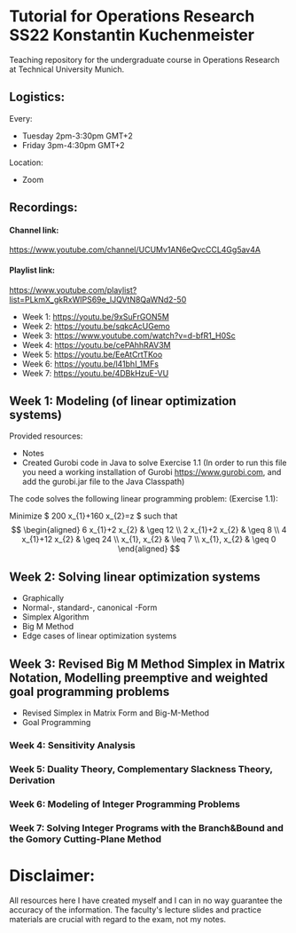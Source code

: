 # Tutorial for Operations Research SS22 Konstantin Kuchenmeister
Teaching repository for the undergraduate course in Operations Research at Technical University Munich.

## Logistics:

Every:
- Tuesday 2pm-3:30pm GMT+2
- Friday 3pm-4:30pm GMT+2

Location:
- Zoom

## Recordings:

#### Channel link: 
https://www.youtube.com/channel/UCUMv1AN6eQvcCCL4Gg5av4A
#### Playlist link: 
https://www.youtube.com/playlist?list=PLkmX_gkRxWIPS69e_lJQVtN8QaWNd2-50

- Week 1: https://youtu.be/9xSuFrGON5M
- Week 2: https://youtu.be/sqkcAcUGemo
- Week 3: https://www.youtube.com/watch?v=d-bfR1_H0Sc
- Week 4: https://youtu.be/cePAhhRAV3M
- Week 5: https://youtu.be/EeAtCrtTKoo
- Week 6: https://youtu.be/l41bhI_1MFs
- Week 7: https://youtu.be/4DBkHzuE-VU


## Week 1: Modeling (of linear optimization systems)
Provided resources:
- Notes
- Created Gurobi code in Java to solve Exercise 1.1 (In order to run this file you need a working installation of Gurobi https://www.gurobi.com, and add the gurobi.jar file to the Java Classpath)

The code solves the following linear programming problem: (Exercise 1.1):

Minimize
$
200 x_{1}+160 x_{2}=z
$
such that
$$
\begin{aligned}
6 x_{1}+2 x_{2} & \geq 12 \\
2 x_{1}+2 x_{2} & \geq 8 \\
4 x_{1}+12 x_{2} & \geq 24 \\
x_{1}, x_{2} & \leq 7 \\
x_{1}, x_{2} & \geq 0
\end{aligned}
$$


## Week 2: Solving linear optimization systems
- Graphically
- Normal-, standard-, canonical -Form
- Simplex Algorithm
- Big M Method
- Edge cases of linear optimization systems

## Week 3: Revised Big M Method Simplex in Matrix Notation, Modelling preemptive and weighted goal programming problems
- Revised Simplex in Matrix Form and Big-M-Method
- Goal Programming


### Week 4: Sensitivity Analysis


### Week 5: Duality Theory, Complementary Slackness Theory, Derivation


### Week 6: Modeling of Integer Programming Problems

### Week 7: Solving Integer Programs with the Branch&Bound and the Gomory Cutting-Plane Method


# Disclaimer: 
All resources here I have created myself and I can in no way guarantee the accuracy of the information.
The faculty's lecture slides and practice materials are crucial with regard to the exam, not my notes.
